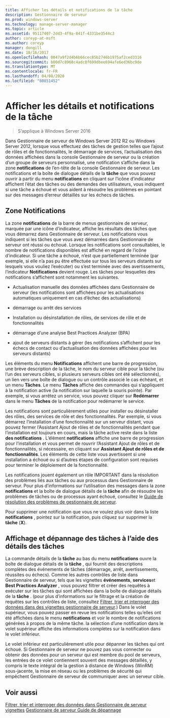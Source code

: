 ```yaml
---
title: Afficher les détails et notifications de la tâche
description: Gestionnaire de serveur
ms.prod: windows-server
ms.technology: manage-server-manager
ms.topic: article
ms.assetid: 95117407-2dd3-4f9a-841f-4331be3544c3
author: coreyp-at-msft
ms.author: coreyp
manager: dongill
ms.date: 10/16/2017
ms.openlocfilehash: 0047a9f2d4b6b66cec85b2746b1975af2ced3316
ms.sourcegitcommit: b00d7c8968c4adc8f699dbee694afe6ed36bc9de
ms.translationtype: MT
ms.contentlocale: fr-FR
ms.lasthandoff: 04/08/2020
ms.locfileid: "80851452"
---
```

# <a name="view-task-details-and-notifications"></a>Afficher les détails et notifications de la tâche

>S’applique à Windows Server 2016

Dans Gestionnaire de serveur de Windows Server 2012 R2 ou Windows Server 2012, lorsque vous effectuez des tâches de gestion telles que l’ajout de rôles et de fonctionnalités, le démarrage de services, l’actualisation des données affichées dans la console Gestionnaire de serveur ou la création d’un groupe de serveurs personnalisé, une notification s’affiche dans la zone **notifications** de l’en-tête de la console Gestionnaire de serveur. Les notifications et la boîte de dialogue détails de la **tâche** que vous pouvez ouvrir à partir du menu **notifications** en cliquant sur l’icône d’indicateur affichent l’état des tâches ou des demandes des utilisateurs, vous indiquent si une tâche a échoué et vous aident à résoudre les problèmes en pointant sur des messages d’erreur détaillés sur les échecs de tâches.

## <a name="the-notifications-area"></a>Zone Notifications
La zone **notifications** de la barre de menus gestionnaire de serveur, marquée par une icône d’indicateur, affiche les résultats des tâches que vous démarrez dans Gestionnaire de serveur. Les notifications vous indiquent si les tâches que vous avez démarrées dans Gestionnaire de serveur ont réussi ou échoué. Lorsque les notifications sont consultables, le nombre de notifications disponibles est affiché en regard de l’icône d’indicateur. Si une tâche a échoué, n’est que partiellement terminée (par exemple, si elle n’a pas pu être effectuée sur tous les serveurs distants sur lesquels vous vouliez l’exécuter) ou s’est terminée avec des avertissements, l’indicateur **Notifications** devient rouge. Les tâches pour lesquelles des notifications s’affichent sont notamment les suivantes.

-   Actualisation manuelle des données affichées dans Gestionnaire de serveur (les notifications sont affichées pour les actualisations automatiques uniquement en cas d’échec des actualisations)

-   démarrage ou arrêt des services

-   Installation ou désinstallation de rôles, de services de rôle et de fonctionnalités

-   démarrage d’une analyse Best Practices Analyzer (BPA)

-   ajout de serveurs distants à gérer (les notifications s’affichent pour les échecs de contact ou d’actualisation des données affichées pour les serveurs distants)

Les éléments du menu **Notifications** affichent une barre de progression, une brève description de la tâche, le nom du serveur cible pour la tâche (ou l’un des serveurs cibles, si plusieurs serveurs cibles ont été sélectionnés), un lien vers une boîte de dialogue ou un contrôle associé le cas échéant, et un menu **Tâches**. Le menu **Tâches** affiche des commandes qui s’appliquent à la notification active (la notification sur laquelle la souris pointe). Par exemple, si vous arrêtez un service, vous pouvez cliquer sur **Redémarrer** dans le menu **Tâches** de la notification pour redémarrer le service.

Les notifications sont particulièrement utiles pour installer ou désinstaller des rôles, des services de rôle et des fonctionnalités. Par exemple, si vous démarrez l’installation d’une fonctionnalité sur un serveur distant, vous pouvez fermer l’Assistant Ajout de rôles et de fonctionnalités pendant que l’installation est toujours en cours, mais la tâche active reste dans la liste **des notifications** . L’élément **notifications** affiche une barre de progression pour l’installation et vous permet de rouvrir l’Assistant Ajout de rôles et de fonctionnalités, si nécessaire, en cliquant sur **Assistant Ajout de rôles et de fonctionnalités**. Les éléments de cette liste vous avertissent si une installation a échoué ou si d’autres étapes de configuration sont requises pour terminer le déploiement de la fonctionnalité.

Les notifications jouent également un rôle IMPORTANT dans la résolution des problèmes liés aux tâches ou aux processus dans Gestionnaire de serveur. Pour plus d’informations sur l’utilisation des messages dans la zone **notifications** et la boîte de dialogue détails de la **tâche** afin de résoudre les problèmes de tâches ou de processus ayant échoué, consultez le [Guide de résolution des problèmes de gestionnaire de serveur](https://social.technet.microsoft.com/wiki/contents/articles/13443.windows-server-2012-server-manager-troubleshooting-guide-part-i-overview.aspx).

Pour supprimer une notification que vous ne voulez plus voir dans la liste **notifications** , pointez sur la notification, puis cliquez sur supprimer la **tâche** (**X**).

## <a name="viewing-and-troubleshooting-tasks-by-using-task-details"></a>Affichage et dépannage des tâches à l’aide des détails des tâches
La commande détails de la **tâche** au bas du menu **notifications** ouvre la boîte de dialogue détails de la **tâche** , qui fournit des descriptions complètes des événements de tâches (démarrage, arrêt, avertissements, réussites ou échecs). Comme les autres contrôles de liste dans Gestionnaire de serveur, tels que les vignettes **événements**, **services**et **Best Practices Analyzer** , vous pouvez filtrer et créer des requêtes à exécuter sur les tâches qui sont affichées dans la boîte de dialogue détails de la **tâche** . (pour plus d’informations sur le filtrage et la création de requêtes sur les contrôles de liste, consultez [Filtrer, trier et interroger des données dans des vignettes gestionnaire de serveur](filter-sort-and-query-data-in-server-manager-tiles.md).) Dans le volet supérieur, vous pouvez passer en revue les notifications telles qu’elles ont été affichées dans le menu **notifications** et voir le nombre de notifications générées à propos de la même tâche. la sélection d’une notification dans le volet supérieur affiche des informations complètes sur la notification dans le volet inférieur.

Le volet inférieur est particulièrement utile pour dépanner les tâches qui ont échoué. Si Gestionnaire de serveur ne pouvez pas vous connecter ou obtenir des données pour un serveur qui est membre du pool de serveurs, les entrées de ce volet contiennent souvent des messages détaillés, y compris le texte intégral de la gestion à distance de Windows (WinRM) sous-jacente, la mise en réseau ou les problèmes de sécurité qui empêchent Gestionnaire de serveur de communiquer avec un serveur cible.

## <a name="see-also"></a>Voir aussi
[Filtrer, trier et interroger des données dans Gestionnaire de serveur vignettes](filter-sort-and-query-data-in-server-manager-tiles.md)
[Gestionnaire de serveur Guide de dépannage](https://social.technet.microsoft.com/wiki/contents/articles/13443.windows-server-2012-server-manager-troubleshooting-guide-part-i-overview.aspx)
